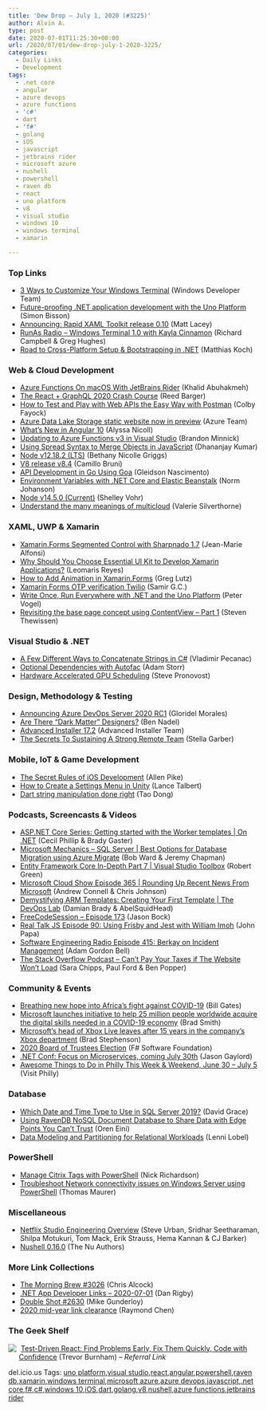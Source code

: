 ```yaml
---
title: 'Dew Drop – July 1, 2020 (#3225)'
author: Alvin A.
type: post
date: 2020-07-01T11:25:30+00:00
url: /2020/07/01/dew-drop-july-1-2020-3225/
categories:
  - Daily Links
  - Development
tags:
  - .net core
  - angular
  - azure devops
  - azure functions
  - 'c#'
  - dart
  - 'f#'
  - golang
  - iOS
  - javascript
  - jetbrains rider
  - microsoft azure
  - nushell
  - powershell
  - raven db
  - react
  - uno platform
  - v8
  - visual studio
  - windows 10
  - windows terminal
  - xamarin

---
```

### <a name="top"></a>Top Links

  * <a href="https://blogs.windows.com/windowsdeveloper/2020/06/30/3-ways-to-customize-your-windows-terminal/?WT.mc_id=DX_MVP4025064" target="_blank" rel="noopener noreferrer">3 Ways to Customize Your Windows Terminal</a> (Windows Developer Team)
  * <a href="https://www.infoworld.com/article/3564790/future-proofing-net-application-development-with-the-uno-platform.html" target="_blank" rel="noopener noreferrer">Future-proofing .NET application development with the Uno Platform</a> (Simon Bisson)
  * <a href="http://feedproxy.google.com/~r/MattLacey/~3/CX_t48PZwXU/announcing-rapid-xaml-toolkit-release.html" target="_blank" rel="noopener noreferrer">Announcing: Rapid XAML Toolkit release 0.10</a> (Matt Lacey)
  * <a href="http://feedproxy.google.com/~r/RunaAsRadioWma/~3/F6ZqIQfT56U/default.aspx" target="_blank" rel="noopener noreferrer">RunAs Radio &#8211; Windows Terminal 1.0 with Kayla Cinnamon</a> (Richard Campbell & Greg Hughes)
  * <a href="https://ithrowexceptions.com/2020/07/01/road-to-cross-platform-setup-and-bootstrapping-in-dotnet.html" target="_blank" rel="noopener noreferrer">Road to Cross-Platform Setup & Bootstrapping in .NET</a> (Matthias Koch)



### <a name="web"></a>Web & Cloud Development

  * <a href="https://khalidabuhakmeh.com/azure-functions-on-macos-with-jetbrains-rider" target="_blank" rel="noopener noreferrer">Azure Functions On macOS With JetBrains Rider</a> (Khalid Abuhakmeh)
  * <a href="https://www.freecodecamp.org/news/the-react-graphql-2020-crash-course/" target="_blank" rel="noopener noreferrer">The React + GraphQL 2020 Crash Course</a> (Reed Barger)
  * <a href="https://www.freecodecamp.org/news/how-to-test-and-play-with-web-apis-the-easy-way-with-postman/" target="_blank" rel="noopener noreferrer">How to Test and Play with Web APIs the Easy Way with Postman</a> (Colby Fayock)
  * <a href="https://azure.microsoft.com/en-us/updates/static-website-for-azure-data-lake-storage-now-in-public-preview/" target="_blank" rel="noopener noreferrer">Azure Data Lake Storage static website now in preview</a> (Azure Team)
  * <a href="https://www.telerik.com/blogs/whats-new-angular-10" target="_blank" rel="noopener noreferrer">What&#8217;s New in Angular 10</a> (Alyssa Nicoll)
  * <a href="https://techcommunity.microsoft.com/t5/apps-on-azure/updating-to-azure-functions-v3-in-visual-studio/ba-p/1499785" target="_blank" rel="noopener noreferrer">Updating to Azure Functions v3 in Visual Studio</a> (Brandon Minnick)
  * <a href="https://debugmode.net/2020/06/30/using-spread-syntax-to-merge-objects-in-javascript/" target="_blank" rel="noopener noreferrer">Using Spread Syntax to Merge Objects in JavaScript</a> (Dhananjay Kumar)
  * <a href="https://nodejs.org/en/blog/release/v12.18.2" target="_blank" rel="noopener noreferrer">Node v12.18.2 (LTS)</a> (Bethany Nicolle Griggs)
  * <a href="https://v8.dev/blog/v8-release-84" target="_blank" rel="noopener noreferrer">V8 release v8.4</a> (Camillo Bruni)
  * <a href="https://www.toptal.com/go/goa-api-development" target="_blank" rel="noopener noreferrer">API Development in Go Using Goa</a> (Gleidson Nascimento)
  * <a href="http://feedproxy.google.com/~r/AwsDeveloperBlog/~3/pT8WqQlJ7EI/" target="_blank" rel="noopener noreferrer">Environment Variables with .NET Core and Elastic Beanstalk</a> (Norm Johanson)
  * <a href="https://nodejs.org/en/blog/release/v14.5.0" target="_blank" rel="noopener noreferrer">Node v14.5.0 (Current)</a> (Shelley Vohr)
  * <a href="https://about.gitlab.com/blog/2020/06/30/many-meanings-multicloud/" target="_blank" rel="noopener noreferrer">Understand the many meanings of multicloud</a> (Valerie Silverthorne)



### <a name="silverlight"></a>XAML, UWP & Xamarin

  * <a href="https://www.sharpnado.com/segmented-control/" target="_blank" rel="noopener noreferrer">Xamarin.Forms Segmented Control with Sharpnado 1.7</a> (Jean-Marie Alfonsi)
  * <a href="https://www.syncfusion.com/blogs/post/why-should-you-choose-essential-ui-kit-to-develop-xamarin-applications.aspx" target="_blank" rel="noopener noreferrer">Why Should You Choose Essential UI Kit to Develop Xamarin Applications?</a> (Leomaris Reyes)
  * <a href="https://www.grapecity.com/blogs/how-to-add-animation-in-xamarin-forms" target="_blank" rel="noopener noreferrer">How to Add Animation in Xamarin.Forms</a> (Greg Lutz)
  * <a href="https://xamaringuyshow.com/2020/07/01/xamarin-forms-otp-verification-twilio/" target="_blank" rel="noopener noreferrer">Xamarin Forms OTP verification Twilio</a> (Samir G.C.)
  * <a href="https://visualstudiomagazine.com/articles/2020/06/30/uno-visual-studio.aspx" target="_blank" rel="noopener noreferrer">Write Once, Run Everywhere with .NET and the Uno Platform</a> (Peter Vogel)
  * <a href="https://www.thewissen.io/revisiting-the-base-page-concept-using-contentview/?utm_source=rss&utm_medium=rss&utm_campaign=revisiting-the-base-page-concept-using-contentview" target="_blank" rel="noopener noreferrer">Revisiting the base page concept using ContentView – Part 1</a> (Steven Thewissen)



### <a name="dotnet"></a>Visual Studio & .NET

  * <a href="https://code-maze.com/different-ways-concatenate-strings-csharp/" target="_blank" rel="noopener noreferrer">A Few Different Ways to Concatenate Strings in C#</a> (Vladimir Pecanac)
  * <a href="http://adamstorr.azurewebsites.net/blog/optional-dependencies-with-autofac" target="_blank" rel="noopener noreferrer">Optional Dependencies with Autofac</a> (Adam Storr)
  * <a href="https://devblogs.microsoft.com/directx/hardware-accelerated-gpu-scheduling/" target="_blank" rel="noopener noreferrer">Hardware Accelerated GPU Scheduling</a> (Steve Pronovost)



### <a name="design"></a>Design, Methodology & Testing

  * <a href="https://devblogs.microsoft.com/devops/announcing-azure-devops-server-2020-rc1/" target="_blank" rel="noopener noreferrer">Announcing Azure DevOps Server 2020 RC1</a> (Gloridel Morales)
  * <a href="https://www.bennadel.com/blog/3855-are-there-dark-matter-designers.htm" target="_blank" rel="noopener noreferrer">Are There &#8220;Dark Matter&#8221; Designers?</a> (Ben Nadel)
  * <a href="https://www.advancedinstaller.com/release-17.2.html" target="_blank" rel="noopener noreferrer">Advanced Installer 17.2</a> (Advanced Installer Team)
  * <a href="https://blog.trello.com/secrets-to-sustaining-strong-remote-team" target="_blank" rel="noopener noreferrer">The Secrets To Sustaining A Strong Remote Team</a> (Stella Garber)



### <a name="mobile"></a>Mobile, IoT & Game Development

  * <a href="https://www.allenpike.com/2020/secret-ios-rules" target="_blank" rel="noopener noreferrer">The Secret Rules of iOS Development</a> (Allen Pike)
  * <a href="https://www.red-gate.com/simple-talk/dotnet/c-programming/how-to-create-a-settings-menu-in-unity/" target="_blank" rel="noopener noreferrer">How to Create a Settings Menu in Unity</a> (Lance Talbert)
  * <a href="https://medium.com/dartlang/dart-string-manipulation-done-right-5abd0668ba3e?source=rss----23738d481ce8---4" target="_blank" rel="noopener noreferrer">Dart string manipulation done right</a> (Tao Dong)



### <a name="podcasts"></a>Podcasts, Screencasts & Videos

  * <a href="https://channel9.msdn.com/Shows/On-NET/ASPNET-Core-Series-Getting-started-with-the-Worker-templates?WT.mc_id=DX_MVP4025064" target="_blank" rel="noopener noreferrer">ASP.NET Core Series: Getting started with the Worker templates | On .NET</a> (Cecil Phillip & Brady Gaster)
  * <a href="http://www.youtube.com/watch?v=P_4EaqVR5PI" target="_blank" rel="noopener noreferrer">Microsoft Mechanics &#8211; SQL Server | Best Options for Database Migration using Azure Migrate</a> (Bob Ward & Jeremy Chapman)
  * <a href="https://channel9.msdn.com/Shows/Visual-Studio-Toolbox/Entity-Framework-Core-In-Depth-Part-7?WT.mc_id=DX_MVP4025064" target="_blank" rel="noopener noreferrer">Entity Framework Core In-Depth Part 7 | Visual Studio Toolbox</a> (Robert Green)
  * <a href="http://feeds.microsoftcloudshow.com/~r/microsoftcloudshowepisodes/~3/xziLQ0LJkCw/" target="_blank" rel="noopener noreferrer">Microsoft Cloud Show Episode 365 | Rounding Up Recent News From Microsoft</a> (Andrew Connell & Chris Johnson)
  * <a href="https://channel9.msdn.com/Shows/DevOps-Lab/Demystifying-ARM-Templates-Creating-Your-First-Template?WT.mc_id=DX_MVP4025064" target="_blank" rel="noopener noreferrer">Demystifying ARM Templates: Creating Your First Template | The DevOps Lab</a> (Damian Brady & AbelSquidHead)
  * <a href="http://www.youtube.com/watch?v=NYOhoPqEGRo" target="_blank" rel="noopener noreferrer">FreeCodeSession &#8211; Episode 173</a> (Jason Bock)
  * <a href="https://realtalkjavascript.simplecast.com/episodes/episode-90-using-frisby-and-jest-with-william-imoh-ck_clmdj" target="_blank" rel="noopener noreferrer">Real Talk JS Episode 90: Using Frisby and Jest with William Imoh</a> (John Papa)
  * <a href="http://feedproxy.google.com/~r/se-radio/~3/uXJ0ooRH1QE/" target="_blank" rel="noopener noreferrer">Software Engineering Radio Episode 415: Berkay on Incident Management</a> (Adam Gordon Bell)
  * <a href="https://the-stack-overflow-podcast.simplecast.com/episodes/cant-pay-your-taxes-if-the-website-wont-load-YcQVHfSY" target="_blank" rel="noopener noreferrer">The Stack Overflow Podcast &#8211; Can&#8217;t Pay Your Taxes if The Website Won&#8217;t Load</a> (Sara Chipps, Paul Ford & Ben Popper)



### <a name="events"></a>Community & Events

  * <a href="https://www.gatesnotes.com/Health/Heroes-in-the-Field-Dr-Bernard-Olayo" target="_blank" rel="noopener noreferrer">Breathing new hope into Africa’s fight against COVID-19</a> (Bill Gates)
  * <a href="https://blogs.microsoft.com/blog/2020/06/30/microsoft-launches-initiative-to-help-25-million-people-worldwide-acquire-the-digital-skills-needed-in-a-covid-19-economy/" target="_blank" rel="noopener noreferrer">Microsoft launches initiative to help 25 million people worldwide acquire the digital skills needed in a COVID-19 economy</a> (Brad Smith)
  * <a href="http://feedproxy.google.com/~r/winbetadotorg/~3/nFyuWUPonpg/microsofts-head-of-xbox-live-leaves-after-15-years-in-the-companys-xbox-department" target="_blank" rel="noopener noreferrer">Microsoft’s head of Xbox Live leaves after 15 years in the company’s Xbox department</a> (Brad Stephenson)
  * <a href="http://foundation.fsharp.org/2020_board_of_trustees_election" target="_blank" rel="noopener noreferrer">2020 Board of Trustees Election</a> (F# Software Foundation)
  * <a href="https://www.jasongaylord.com/blog/2020/06/30/dotnetconf-focus-on-microservices" target="_blank" rel="noopener noreferrer">.NET Conf: Focus on Microservices, coming July 30th</a> (Jason Gaylord)
  * <a href="https://www.uwishunu.com/2020/06/awesome-things-to-do-in-philly-this-week-weekend-june-30-july-5/" target="_blank" rel="noopener noreferrer">Awesome Things to Do in Philly This Week & Weekend, June 30 – July 5</a> (Visit Philly)



### <a name="sql"></a>Database

  * <a href="https://www.roundthecode.com/sql-server/which-date-and-time-type-to-use-in-sql-server-2019" target="_blank" rel="noopener noreferrer">Which Date and Time Type to Use in SQL Server 2019?</a> (David Grace)
  * <a href="http://feedproxy.google.com/~r/AyendeRahien/~3/yEjWgJ69JmY/using-ravendb-nosql-document-database-to-share-data-with-edge-points-you-cant-trust" target="_blank" rel="noopener noreferrer">Using RavenDB NoSQL Document Database to Share Data with Edge Points You Can’t Trust</a> (Oren Eini)
  * <a href="https://devblogs.microsoft.com/cosmosdb/data-modeling-and-partitioning-for-relational-workloads/" target="_blank" rel="noopener noreferrer">Data Modeling and Partitioning for Relational Workloads</a> (Lenni Lobel)



### <a name="ps"></a>PowerShell

  * <a href="https://powershell.org/2020/06/manage-citrix-tags-with-powershell/" target="_blank" rel="noopener noreferrer">Manage Citrix Tags with PowerShell</a> (Nick Richardson)
  * <a href="https://techcommunity.microsoft.com/t5/itops-talk-blog/troubleshoot-network-connectivity-issues-on-windows-server-using/ba-p/1500934" target="_blank" rel="noopener noreferrer">Troubleshoot Network connectivity issues on Windows Server using PowerShell</a> (Thomas Maurer)



### <a name="misc"></a>Miscellaneous

  * <a href="https://netflixtechblog.com/netflix-studio-engineering-overview-ed60afcfa0ce?source=rss----2615bd06b42e---4" target="_blank" rel="noopener noreferrer">Netflix Studio Engineering Overview</a> (Steve Urban, Sridhar Seetharaman, Shilpa Motukuri, Tom Mack, Erik Strauss, Hema Kannan & CJ Barker)
  * <a href="https://www.nushell.sh/blog/2020/06/30/nushell_0_16_0.html" target="_blank" rel="noopener noreferrer">Nushell 0.16.0</a> (The Nu Authors)



### <a name="links"></a>More Link Collections

  * <a href="http://feedproxy.google.com/~r/ReflectivePerspective/~3/yje5c26BBuw/" target="_blank" rel="noopener noreferrer">The Morning Brew #3026</a> (Chris Alcock)
  * <a href="https://links.danrigby.com/2020/07/app-developer-links-2020-07-01/" target="_blank" rel="noopener noreferrer">.NET App Developer Links &#8211; 2020-07-01</a> (Dan Rigby)
  * <a href="https://afreshcup.com/home/2020/07/01/double-shot-2630.html" target="_blank" rel="noopener noreferrer">Double Shot #2630</a> (Mike Gunderloy)
  * <a href="https://devblogs.microsoft.com/oldnewthing/20200630-00/?p=103912" target="_blank" rel="noopener noreferrer">2020 mid-year link clearance</a> (Raymond Chen)



### <a name="shelf"></a>The Geek Shelf

<img decoding="async" align="left" style="margin: 0px 5px 10px 0px; border: 0px currentcolor; border-image: none; float: left; display: inline; background-image: none;" src="https://m.media-amazon.com/images/I/41RSys2V9DL._SS135_.jpg" border="0" /> &nbsp;<a href="https://www.amazon.com/dp/1680506463/?tag=amavin-20" target="_blank" rel="noopener noreferrer">Test-Driven React: Find Problems Early, Fix Them Quickly, Code with Confidence</a> (Trevor Burnham) _&#8211; Referral Link_





<div class="wlWriterEditableSmartContent" id="scid:77ECF5F8-D252-44F5-B4EB-D463C5396A79:eb191511-5cf4-4e25-88e7-7e7ee190b5e3" style="margin: 0px; padding: 0px; float: none; display: inline;">
  del.icio.us Tags: <a href="http://del.icio.us/popular/uno+platform" rel="tag">uno platform</a>,<a href="http://del.icio.us/popular/visual+studio" rel="tag">visual studio</a>,<a href="http://del.icio.us/popular/react" rel="tag">react</a>,<a href="http://del.icio.us/popular/angular" rel="tag">angular</a>,<a href="http://del.icio.us/popular/powershell" rel="tag">powershell</a>,<a href="http://del.icio.us/popular/raven+db" rel="tag">raven db</a>,<a href="http://del.icio.us/popular/xamarin" rel="tag">xamarin</a>,<a href="http://del.icio.us/popular/windows+terminal" rel="tag">windows terminal</a>,<a href="http://del.icio.us/popular/microsoft+azure" rel="tag">microsoft azure</a>,<a href="http://del.icio.us/popular/azure+devops" rel="tag">azure devops</a>,<a href="http://del.icio.us/popular/javascript" rel="tag">javascript</a>,<a href="http://del.icio.us/popular/.net+core" rel="tag">.net core</a>,<a href="http://del.icio.us/popular/f%23" rel="tag">f#</a>,<a href="http://del.icio.us/popular/c%23" rel="tag">c#</a>,<a href="http://del.icio.us/popular/windows+10" rel="tag">windows 10</a>,<a href="http://del.icio.us/popular/iOS" rel="tag">iOS</a>,<a href="http://del.icio.us/popular/dart" rel="tag">dart</a>,<a href="http://del.icio.us/popular/golang" rel="tag">golang</a>,<a href="http://del.icio.us/popular/v8" rel="tag">v8</a>,<a href="http://del.icio.us/popular/nushell" rel="tag">nushell</a>,<a href="http://del.icio.us/popular/azure+functions" rel="tag">azure functions</a>,<a href="http://del.icio.us/popular/jetbrains+rider" rel="tag">jetbrains rider</a>
</div>